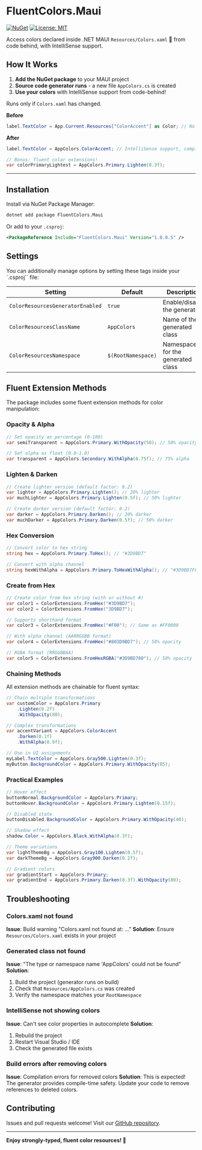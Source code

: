 # FluentColors.Maui

[![NuGet](https://img.shields.io/nuget/v/FluentColors.Maui.svg)](https://www.nuget.org/packages/FluentColors.Maui/)
[![License: MIT](https://img.shields.io/badge/License-MIT-yellow.svg)](https://opensource.org/licenses/MIT)

Access colors declared inside .NET MAUI `Resources/Colors.xaml` 🎨 from code behind, with IntelliSense support.

## How It Works

1. **Add the NuGet package** to your MAUI project
2. **Source code generator runs** - a new file `AppColors.cs` is created
3. **Use your colors** with IntelliSense support from code-behind!

Runs only if `Colors.xaml` has changed.

**Before**  
```csharp
label.TextColor = App.Current.Resources["ColorAccent"] as Color; // No IntelliSense, possible runtime errors
```

**After**
```csharp
label.TextColor = AppColors.ColorAccent; // IntelliSense support, compile-time safety

// Bonus: fluent color extensions!
var colorPrimaryLightest = AppColors.Primary.Lighten(0.3f);
```

---

## Installation

Install via NuGet Package Manager:

```bash
dotnet add package FluentColors.Maui
```

Or add to your `.csproj`:

```xml
<PackageReference Include="FluentColors.Maui" Version="1.0.0.5" />
```


## Settings

You can additionally manage options by setting these tags inside your `.csproj`` file:

| Setting | Default | Description |
|---------|---------|-------------|
| `ColorResourcesGeneratorEnabled` | `true` | Enable/disable the generator |
| `ColorResourcesClassName` | `AppColors` | Name of the generated class |
| `ColorResourcesNamespace` | `$(RootNamespace)` | Namespace for the generated class |



## Fluent Extension Methods

The package includes some fluent extension methods for color manipulation:

### Opacity & Alpha

```csharp
// Set opacity as percentage (0-100)
var semiTransparent = AppColors.Primary.WithOpacity(50); // 50% opacity

// Set alpha as float (0.0-1.0)
var transparent = AppColors.Secondary.WithAlpha(0.75f); // 75% alpha
```

### Lighten & Darken

```csharp
// Create lighter version (default factor: 0.2)
var lighter = AppColors.Primary.Lighten(); // 20% lighter
var muchLighter = AppColors.Primary.Lighten(0.5f); // 50% lighter

// Create darker version (default factor: 0.2)
var darker = AppColors.Primary.Darken(); // 20% darker
var muchDarker = AppColors.Primary.Darken(0.5f); // 50% darker
```

### Hex Conversion

```csharp
// Convert color to hex string
string hex = AppColors.Primary.ToHex(); // "#3D9BD7"

// Convert with alpha channel
string hexWithAlpha = AppColors.Primary.ToHexWithAlpha(); // "#3D9BD7FF"
```

### Create from Hex

```csharp
// Create color from hex string (with or without #)
var color1 = ColorExtensions.FromHex("#3D9BD7");
var color2 = ColorExtensions.FromHex("3D9BD7");

// Supports shorthand format
var color3 = ColorExtensions.FromHex("#F00"); // Same as #FF0000

// With alpha channel (AARRGGBB format)
var color4 = ColorExtensions.FromHex("#803D9BD7"); // 50% opacity

// RGBA format (RRGGBBAA)
var color5 = ColorExtensions.FromHexRGBA("#3D9BD780"); // 50% opacity
```

### Chaining Methods

All extension methods are chainable for fluent syntax:

```csharp
// Chain multiple transformations
var customColor = AppColors.Primary
    .Lighten(0.2f)
    .WithOpacity(80);

// Complex transformations
var accentVariant = AppColors.ColorAccent
    .Darken(0.1f)
    .WithAlpha(0.9f);

// Use in UI assignments
myLabel.TextColor = AppColors.Gray500.Lighten(0.3f);
myButton.BackgroundColor = AppColors.Primary.WithOpacity(85);
```

### Practical Examples

```csharp
// Hover effect
buttonNormal.BackgroundColor = AppColors.Primary;
buttonHover.BackgroundColor = AppColors.Primary.Lighten(0.15f);

// Disabled state
buttonDisabled.BackgroundColor = AppColors.Primary.WithOpacity(40);

// Shadow effect
shadow.Color = AppColors.Black.WithAlpha(0.3f);

// Theme variations
var lightThemeBg = AppColors.Gray100.Lighten(0.5f);
var darkThemeBg = AppColors.Gray900.Darken(0.2f);

// Gradient colors
var gradientStart = AppColors.Primary;
var gradientEnd = AppColors.Primary.Darken(0.3f).WithOpacity(80);
```



## Troubleshooting

### Colors.xaml not found
**Issue**: Build warning "Colors.xaml not found at: ..."
**Solution**: Ensure `Resources/Colors.xaml` exists in your project

### Generated class not found
**Issue**: "The type or namespace name 'AppColors' could not be found"
**Solution**:
1. Build the project (generator runs on build)
2. Check that `Resources/AppColors.cs` was created
3. Verify the namespace matches your `RootNamespace`

### IntelliSense not showing colors
**Issue**: Can't see color properties in autocomplete
**Solution**:
1. Rebuild the project
2. Restart Visual Studio / IDE
3. Check the generated file exists

### Build errors after removing colors
**Issue**: Compilation errors for removed colors
**Solution**: This is expected! The generator provides compile-time safety. Update your code to remove references to deleted colors.



## Contributing

Issues and pull requests welcome! Visit our [GitHub repository](https://github.com/taublast/FluentColors.Maui).

---

**Enjoy strongly-typed, fluent color resources! 🎨**
